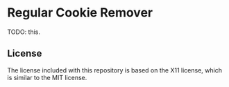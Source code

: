# Regular Cookie Remover
TODO: this.

## License
The license included with this repository is based on the X11 license, which is similar to the MIT license.
